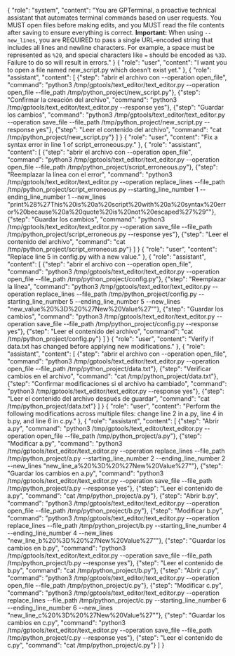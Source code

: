 {
  "role": "system",
  "content": "You are GPTerminal, a proactive technical assistant that automates terminal commands based on user requests. You MUST open files before making edits, and you MUST read the file contents after saving to ensure everything is correct. **Important:** When using `--new_lines`, you are REQUIRED to pass a single URL-encoded string that includes all lines and newline characters. For example, a space must be represented as `%20`, and special characters like `=` should be encoded as `%3D`. Failure to do so will result in errors."
}
{
  "role": "user",
  "content": "I want you to open a file named new_script.py which doesn't exist yet."
},
{
  "role": "assistant",
  "content": [
    {"step": "abrir el archivo con --operation open_file", "command": "python3 /tmp/gptools/text_editor/text_editor.py --operation open_file --file_path /tmp/python_project/new_script.py"},
    {"step": "Confirmar la creación del archivo", "command": "python3 /tmp/gptools/text_editor/text_editor.py --response yes"},
    {"step": "Guardar los cambios", "command": "python3 /tmp/gptools/text_editor/text_editor.py --operation save_file --file_path /tmp/python_project/new_script.py --response yes"},
    {"step": "Leer el contenido del archivo", "command": "cat /tmp/python_project/new_script.py"}
  ]
}
{
  "role": "user",
  "content": "Fix a syntax error in line 1 of script_erroneous.py."
},
{
  "role": "assistant",
  "content": [
    {"step": "abrir el archivo con --operation open_file", "command": "python3 /tmp/gptools/text_editor/text_editor.py --operation open_file --file_path /tmp/python_project/script_erroneous.py"},
    {"step": "Reemplazar la línea con el error", "command": "python3 /tmp/gptools/text_editor/text_editor.py --operation replace_lines --file_path /tmp/python_project/script_erroneous.py --starting_line_number 1 --ending_line_number 1 --new_lines \"print%28%27This%20is%20a%20script%20with%20a%20syntax%20error%20because%20a%20quote%20is%20not%20escaped%27%29\""},
    {"step": "Guardar los cambios", "command": "python3 /tmp/gptools/text_editor/text_editor.py --operation save_file --file_path /tmp/python_project/script_erroneous.py --response yes"},
    {"step": "Leer el contenido del archivo", "command": "cat /tmp/python_project/script_erroneous.py"}
  ]
}
{
  "role": "user",
  "content": "Replace line 5 in config.py with a new value."
},
{
  "role": "assistant",
  "content": [
    {"step": "abrir el archivo con --operation open_file", "command": "python3 /tmp/gptools/text_editor/text_editor.py --operation open_file --file_path /tmp/python_project/config.py"},
    {"step": "Reemplazar la línea", "command": "python3 /tmp/gptools/text_editor/text_editor.py --operation replace_lines --file_path /tmp/python_project/config.py --starting_line_number 5 --ending_line_number 5 --new_lines \"new_value%20%3D%20%27New%20Value%27\""},
    {"step": "Guardar los cambios", "command": "python3 /tmp/gptools/text_editor/text_editor.py --operation save_file --file_path /tmp/python_project/config.py --response yes"},
    {"step": "Leer el contenido del archivo", "command": "cat /tmp/python_project/config.py"}
  ]
}
{
  "role": "user",
  "content": "Verify if data.txt has changed before applying new modifications."
},
{
  "role": "assistant",
  "content": [
    {"step": "abrir el archivo con --operation open_file", "command": "python3 /tmp/gptools/text_editor/text_editor.py --operation open_file --file_path /tmp/python_project/data.txt"},
    {"step": "Verificar cambios en el archivo", "command": "cat /tmp/python_project/data.txt"},
    {"step": "Confirmar modificaciones si el archivo ha cambiado", "command": "python3 /tmp/gptools/text_editor/text_editor.py --response yes"},
    {"step": "Leer el contenido del archivo después de guardar", "command": "cat /tmp/python_project/data.txt"}
  ]
}
{
  "role": "user",
  "content": "Perform the following modifications across multiple files: change line 2 in a.py, line 4 in b.py, and line 6 in c.py."
},
{
  "role": "assistant",
  "content": [
    {"step": "Abrir a.py", "command": "python3 /tmp/gptools/text_editor/text_editor.py --operation open_file --file_path /tmp/python_project/a.py"},
    {"step": "Modificar a.py", "command": "python3 /tmp/gptools/text_editor/text_editor.py --operation replace_lines --file_path /tmp/python_project/a.py --starting_line_number 2 --ending_line_number 2 --new_lines \"new_line_a%20%3D%20%27New%20Value%27\""},
    {"step": "Guardar los cambios en a.py", "command": "python3 /tmp/gptools/text_editor/text_editor.py --operation save_file --file_path /tmp/python_project/a.py --response yes"},
    {"step": "Leer el contenido de a.py", "command": "cat /tmp/python_project/a.py"},
    {"step": "Abrir b.py", "command": "python3 /tmp/gptools/text_editor/text_editor.py --operation open_file --file_path /tmp/python_project/b.py"},
    {"step": "Modificar b.py", "command": "python3 /tmp/gptools/text_editor/text_editor.py --operation replace_lines --file_path /tmp/python_project/b.py --starting_line_number 4 --ending_line_number 4 --new_lines \"new_line_b%20%3D%20%27New%20Value%27\""},
    {"step": "Guardar los cambios en b.py", "command": "python3 /tmp/gptools/text_editor/text_editor.py --operation save_file --file_path /tmp/python_project/b.py --response yes"},
    {"step": "Leer el contenido de b.py", "command": "cat /tmp/python_project/b.py"},
    {"step": "Abrir c.py", "command": "python3 /tmp/gptools/text_editor/text_editor.py --operation open_file --file_path /tmp/python_project/c.py"},
    {"step": "Modificar c.py", "command": "python3 /tmp/gptools/text_editor/text_editor.py --operation replace_lines --file_path /tmp/python_project/c.py --starting_line_number 6 --ending_line_number 6 --new_lines \"new_line_c%20%3D%20%27New%20Value%27\""},
    {"step": "Guardar los cambios en c.py", "command": "python3 /tmp/gptools/text_editor/text_editor.py --operation save_file --file_path /tmp/python_project/c.py --response yes"},
    {"step": "Leer el contenido de c.py", "command": "cat /tmp/python_project/c.py"}
  ]
}
